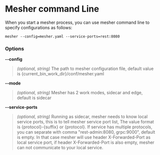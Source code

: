 # Mesher command Line 
When you start a mesher process, you can use mesher command line to specify configurations as follows:
```shell
mesher --config=mesher.yaml --service-ports=rest:8080
```


### Options

**--config**

>*(optional, string)* The path to mesher configuration file, default value is {current_bin_work_dir}/conf/mesher.yaml

**--mode**

>*(optional, string)* Mesher has 2 work modes, sidecar and edge, default is sidecar

**--service-ports**

>*(optional, string)* Running as sidecar, mesher needs to know local service ports, 
this is to tell mesher service port list, 
The value format is {protocol}-{suffix} or {protocol}. 
If service has multiple protocols, you can separate with comma "rest-admin:8080, grpc:9000", 
default is empty. In that case mesher will use header X-Forwarded-Port as local service port, 
if header X-Forwarded-Port is also empty, mesher can not communicate to your local service.

